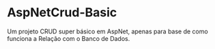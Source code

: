 # AspNetCrud-Basic
Um projeto CRUD super básico em AspNet, apenas para base de como funciona a Relação com o Banco de Dados.
